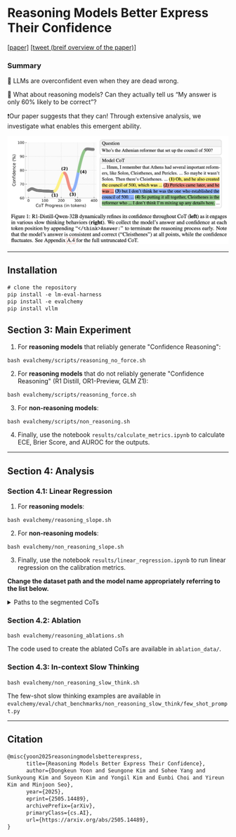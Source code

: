 # Reasoning Models Better Express Their Confidence

[[paper]](https://arxiv.org/abs/2505.14489)
[[tweet (breif overview of the paper)]](https://x.com/dongkeun_yoon/status/1925181877398438068)

### Summary
🙁 LLMs are overconfident even when they are dead wrong. 

🧐 What about reasoning models? Can they actually tell us “My answer is only 60% likely to be correct”?

❗Our paper suggests that they can! Through extensive analysis, we investigate what enables this emergent ability.

<div align="center">
<img src="figure1.png" alt="figure1" width="600"/>
</div>

---
## Installation
```
# clone the repository
pip install -e lm-eval-harness
pip install -e evalchemy
pip install vllm
```

## Section 3: Main Experiment

1. For **reasoning models** that reliably generate "Confidence Reasoning":
```
bash evalchemy/scripts/reasoning_no_force.sh
```

2. For **reasoning models** that do not reliably generate "Confidence Reasoning" (R1 Distill, OR1-Preview, GLM Z1):
```
bash evalchemy/scripts/reasoning_force.sh
```

3. For **non-reasoning models**:
```
bash evalchemy/scripts/non_reasoning.sh
```

4. Finally, use the notebook `results/calculate_metrics.ipynb` to calculate ECE, Brier Score, and AUROC for the outputs.

---
## Section 4: Analysis
### Section 4.1: Linear Regression
1. For **reasoning models**:
```
bash evalchemy/reasoning_slope.sh
```

2. For **non-reasoning models**:
```
bash evalchemy/non_reasoning_slope.sh
```

3. Finally, use the notebook `results/linear_regression.ipynb` to run linear regression on the calibration metrics.

**Change the dataset path and the model name appropriately referring to the list below.**

<details>
  <summary>Paths to the segmented CoTs</summary>

  <b>Reasoning Models</b>  
  - DKYoon/qwen3-think-nonambigqa-slope  
  - DKYoon/qwen3-think-triviaqa-slope  
  - DKYoon/r1-nonambigqa-slope  
  - DKYoon/r1-triviaqa-slope  
  - DKYoon/exaone-deep-nonambigqa-slope  
  - DKYoon/exaone-deep-triviaqa-slope  
  - DKYoon/glm-z1-nonambigqa-slope  
  - DKYoon/glm-z1-triviaqa-slope  


  <b>Non-Reasoning Models</b>  
  - DKYoon/qwen3-non-think-nonambigqa-slope  
  - DKYoon/qwen3-nonthink-triviaqa-slope  
  - DKYoon/glm-instruct-nonambigqa-slope  
  - DKYoon/glm-instruct-triviaqa-slope  
  - DKYoon/exaone-instruct-nonambigqa-slope  
  - DKYoon/exaone-instruct-triviaqa-slope  
  - DKYoon/qwen25-nonambigqa-slope  
  - DKYoon/qwen25-triviaqa-slope  
</details>

### Section 4.2: Ablation
```
bash evalchemy/reasoning_ablations.sh
```

The code used to create the ablated CoTs are available in `ablation_data/`.

### Section 4.3: In-context Slow Thinking
```
bash evalchemy/non_reasoning_slow_think.sh
```
The few-shot slow thinking examples are available in `evalchemy/eval/chat_benchmarks/non_reasoning_slow_think/few_shot_prompt.py`

---
## Citation
```
@misc{yoon2025reasoningmodelsbetterexpress,
      title={Reasoning Models Better Express Their Confidence}, 
      author={Dongkeun Yoon and Seungone Kim and Sohee Yang and Sunkyoung Kim and Soyeon Kim and Yongil Kim and Eunbi Choi and Yireun Kim and Minjoon Seo},
      year={2025},
      eprint={2505.14489},
      archivePrefix={arXiv},
      primaryClass={cs.AI},
      url={https://arxiv.org/abs/2505.14489}, 
}
```

